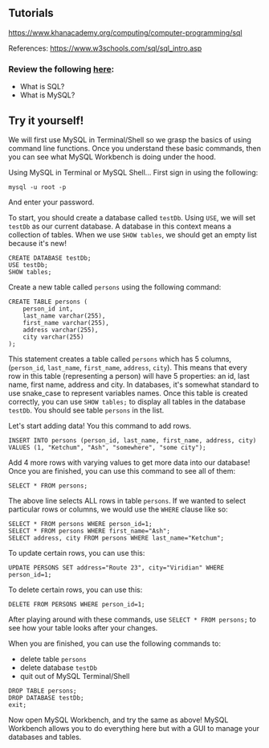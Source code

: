 ## Tutorials

https://www.khanacademy.org/computing/computer-programming/sql

References:
https://www.w3schools.com/sql/sql_intro.asp

### Review the following [here](https://github.com/ahsu1230/mathnavigatorSite/blob/master/resources/README_5_databases.md):
 - What is SQL?
 - What is MySQL?

## Try it yourself!
We will first use MySQL in Terminal/Shell so we grasp the basics of using command line functions.
Once you understand these basic commands, then you can see what MySQL Workbench is doing under the hood.

Using MySQL in Terminal or MySQL Shell...
First sign in using the following:
```
mysql -u root -p
```
And enter your password.

To start, you should create a database called `testDb`. Using `USE`, we will set `testDb` as our current database.
A database in this context means a collection of tables.
When we use `SHOW tables`, we should get an empty list because it's new!
```
CREATE DATABASE testDb;
USE testDb;
SHOW tables;
```

Create a new table called `persons` using the following command:
```
CREATE TABLE persons (
    person_id int,
    last_name varchar(255),
    first_name varchar(255),
    address varchar(255),
    city varchar(255)
);
```
This statement creates a table called `persons` which has 5 columns, (`person_id`, `last_name`, `first_name`, `address`, `city`).
This means that every row in this table (representing a person) will have 5 properties: an id, last name, first name, address and city.
In databases, it's somewhat standard to use snake_case to represent variables names.
Once this table is created correctly, you can use `SHOW tables;` to display all tables in the database `testDb`.
You should see table `persons` in the list.

Let's start adding data! You this command to add rows.
```
INSERT INTO persons (person_id, last_name, first_name, address, city) VALUES (1, "Ketchum", "Ash", "somewhere", "some city");
```
Add 4 more rows with varying values to get more data into our database!
Once you are finished, you can use this command to see all of them:
```
SELECT * FROM persons;
```

The above line selects ALL rows in table `persons`.
If we wanted to select particular rows or columns, we would use the `WHERE` clause like so:
```
SELECT * FROM persons WHERE person_id=1;
SELECT * FROM persons WHERE first_name="Ash";
SELECT address, city FROM persons WHERE last_name="Ketchum";
```

To update certain rows, you can use this:
```
UPDATE PERSONS SET address="Route 23", city="Viridian" WHERE person_id=1;
```
To delete certain rows, you can use this:
```
DELETE FROM PERSONS WHERE person_id=1;
```
After playing around with these commands, use `SELECT * FROM persons;` to see how your table looks after your changes.

When you are finished, you can use the following commands to:
 - delete table `persons`
 - delete database `testDb`
 - quit out of MySQL Terminal/Shell
```
DROP TABLE persons;
DROP DATABASE testDb;
exit;
```

Now open MySQL Workbench, and try the same as above!
MySQL Workbench allows you to do everything here but with a GUI to manage your databases and tables.
